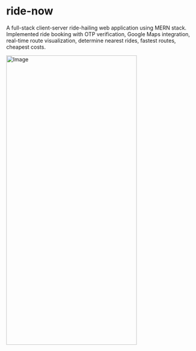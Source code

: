 # ride-now
A full-stack client-server ride-hailing web application using MERN stack. Implemented ride booking with OTP verification, Google Maps integration, real-time route visualization, determine nearest rides, fastest routes, cheapest costs.


<img width="347" height="769" alt="Image" src="https://github.com/user-attachments/997e78b9-12ce-45b0-832a-ad18708c6393" />
